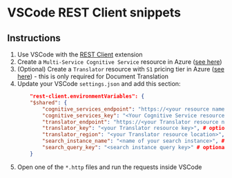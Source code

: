 # VSCode REST Client snippets

## Instructions

1. Use VSCode with the [REST Client](https://marketplace.visualstudio.com/items?itemName=humao.rest-client) extension
1. Create a `Multi-Service Cognitive Service` resource in Azure ([see here](https://docs.microsoft.com/en-us/azure/cognitive-services/cognitive-services-apis-create-account?tabs=multiservice%2Cwindows))
1. (Optional) Create a `Translator` resource with `S1` pricing tier in Azure ([see here](https://docs.microsoft.com/en-us/azure/cognitive-services/translator/translator-how-to-signup)) - this is only required for Document Translation
1. Update your VSCode `settings.json` and add this section:
    ```json
        "rest-client.environmentVariables": {
        "$shared": {
            "cognitive_services_endpoint": "https://<your resource name>.cognitiveservices.azure.com",
            "cognitive_services_key": "<Your Cognitive Service resource key>",
            "translator_endpoint": "https://<your Translator resource name>.cognitiveservices.azure.com", # optional, only required when using Translator
            "translator_key": "<your Translator resource key>", # optional, only required when using Translator
            "translator_region": "<your Translator resource location>", # optional, e.g. westeurope - only required when using Translator
            "search_instance_name": "<name of your search instance>", # optional, only required when using Azure Cognitive Search
            "search_query_key": "<search instance query key>" # optional, only required when using Azure Cognitive Search
        }
    ```
1. Open one of the `*.http` files and run the requests inside VSCode